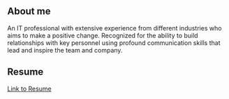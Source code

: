 
## About me

An IT professional with extensive
experience from different industries who aims to make a positive change.
Recognized for the ability to build relationships with key personnel using
profound communication skills that lead and inspire the team and company.

## Resume
[Link to Resume](https://drive.google.com/file/d/1Q--ekljk0L_ih0kkjcRhOLyu3gP6upjU/view?usp=sharing)

